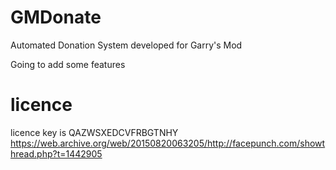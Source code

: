 # GMDonate
Automated Donation System developed for Garry's Mod

Going to add some features

# licence 
licence key is QAZWSXEDCVFRBGTNHY
https://web.archive.org/web/20150820063205/http://facepunch.com/showthread.php?t=1442905
